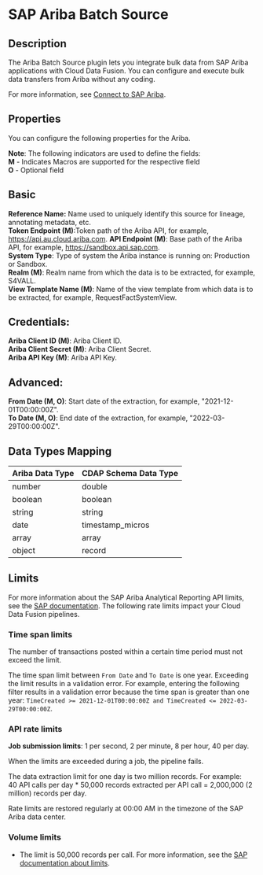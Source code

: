 # SAP Ariba Batch Source
## Description

The Ariba Batch Source plugin lets you integrate bulk data from SAP Ariba
applications with Cloud Data Fusion. You can configure and execute
bulk data transfers from Ariba without any coding.

For more information, see [Connect to SAP Ariba](https://cloud.google.com/data-fusion/docs/how-to/connect-to-sap-ariba-batch-source).

## Properties
You can configure the following properties for the Ariba.

**Note**: The following indicators are used to define the fields:  
**M** - Indicates Macros are supported for the respective field  
**O** - Optional field

## Basic 

**Reference Name:** Name used to uniquely identify this source for lineage,
annotating metadata, etc.  
**Token Endpoint (M)**:Token path of the Ariba API, for example, https://api.au.cloud.ariba.com.
**API Endpoint (M)**: Base path of the Ariba API, for example, https://sandbox.api.sap.com.  
**System Type**: Type of system the Ariba instance is running on: Production or Sandbox.  
**Realm (M)**: Realm name from which the data is to be extracted, for example, S4VALL.   
**View Template Name (M)**: Name of the view template from which data is to be extracted, for example, RequestFactSystemView.

## Credentials:

**Ariba Client ID (M)**: Ariba Client ID.  
**Ariba Client Secret (M)**: Ariba Client Secret.  
**Ariba API Key (M)**: Ariba API Key.

## Advanced:

**From Date (M, O)**: Start date of the extraction, for example, "2021-12-01T00:00:00Z".  
**To Date (M, O)**: End date of the extraction, for example, "2022-03-29T00:00:00Z".


Data Types Mapping
----------

| Ariba Data Type                | CDAP Schema Data Type |
| ------------------------------ | --------------------- |
| number                         | double                |
| boolean                        | boolean               |
| string                         | string                |
| date                           | timestamp_micros      |
| array                          | array                 |
| object                         | record                |


## Limits

For more information about the SAP Ariba Analytical Reporting API limits, see the
[SAP documentation](https://blogs.sap.com/2021/04/13/sap-ariba-analytical-reporting-api-part-2-sap-ariba-reporting-api-structure/).
The following rate limits impact your Cloud Data Fusion pipelines.

### Time span limits

The number of transactions posted within a certain time period must not exceed the limit.

The time span limit between `From Date` and `To Date` is
one&nbsp;year. Exceeding the limit results in a validation error. For example,
entering the following filter results in a validation error because the time
span is greater than one year: `TimeCreated >= 2021-12-01T00:00:00Z and
TimeCreated <= 2022-03-29T00:00:00Z`.

### API rate limits

**Job submission limits**: 1 per second, 2 per minute, 8 per hour, 40 per day.

When the limits are exceeded during a job, the pipeline fails.

The data extraction limit for one&nbsp;day is two&nbsp;million&nbsp;records. For
example: 40&nbsp;API calls per day * 50,000&nbsp;records extracted per API
call = 2,000,000 (2 million) records per day.

Rate limits are restored regularly at 00:00 AM in the timezone of the SAP Ariba
data center.

### Volume limits

*  The limit is 50,000 records per call. For more information, see the [SAP documentation about limits](https://blogs.sap.com/2021/04/13/sap-ariba-analytical-reporting-api-part-2-sap-ariba-reporting-api-structure/).


  
